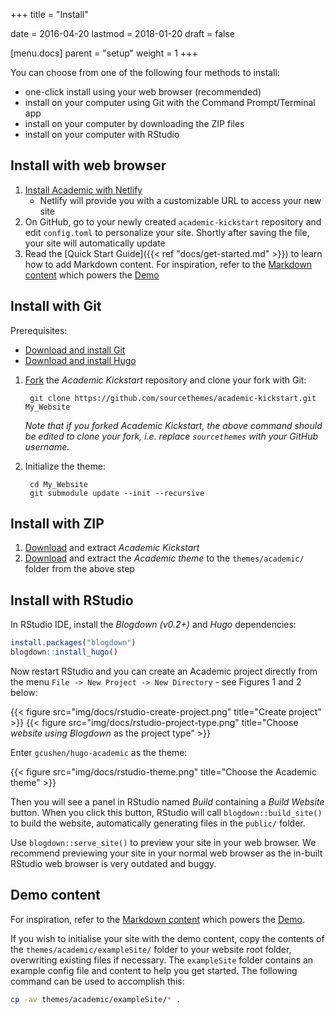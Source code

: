 +++
title = "Install"

date = 2016-04-20
lastmod = 2018-01-20
draft = false

[menu.docs]
  parent = "setup"
  weight = 1
+++

You can choose from one of the following four methods to install:

* one-click install using your web browser (recommended)
* install on your computer using Git with the Command Prompt/Terminal app
* install on your computer by downloading the ZIP files
* install on your computer with RStudio

## Install with web browser

1. [Install Academic with Netlify](https://app.netlify.com/start/deploy?repository=https://github.com/sourcethemes/academic-kickstart)
    * Netlify will provide you with a customizable URL to access your new site
2. On GitHub, go to your newly created `academic-kickstart` repository and edit `config.toml` to personalize your site. Shortly after saving the file, your site will automatically update
3. Read the [Quick Start Guide]({{< ref "docs/get-started.md" >}}) to learn how to add Markdown content. For inspiration, refer to the [Markdown content](https://github.com/gcushen/hugo-academic/tree/master/exampleSite) which powers the [Demo](https://themes.gohugo.io/theme/academic/)

## Install with Git

Prerequisites:

* [Download and install Git](https://git-scm.com/downloads)
* [Download and install Hugo](https://gohugo.io/getting-started/installing/#quick-install)

1. [Fork](https://github.com/sourcethemes/academic-kickstart#fork-destination-box) the *Academic Kickstart* repository and clone your fork with Git: 

        git clone https://github.com/sourcethemes/academic-kickstart.git My_Website
    
    *Note that if you forked Academic Kickstart, the above command should be edited to clone your fork, i.e. replace `sourcethemes` with your GitHub username.*

2. Initialize the theme:

        cd My_Website
        git submodule update --init --recursive

## Install with ZIP

1. [Download](https://github.com/sourcethemes/academic-kickstart/archive/master.zip) and extract *Academic Kickstart*
2. [Download](https://github.com/gcushen/hugo-academic/archive/master.zip) and extract the *Academic theme* to the `themes/academic/` folder from the above step

## Install with RStudio

In RStudio IDE, install the *Blogdown (v0.2+)* and *Hugo* dependencies:

```r
install.packages("blogdown")
blogdown::install_hugo()
```

Now restart RStudio and you can create an Academic project directly from the menu `File -> New Project -> New Directory` - see Figures 1 and 2 below:

{{< figure src="img/docs/rstudio-create-project.png" title="Create project" >}}
{{< figure src="img/docs/rstudio-project-type.png" title="Choose *website using Blogdown* as the project type" >}}

Enter `gcushen/hugo-academic` as the theme:

{{< figure src="img/docs/rstudio-theme.png" title="Choose the Academic theme" >}}

Then you will see a panel in RStudio named *Build* containing a *Build Website* button. When you click this button, RStudio will call `blogdown::build_site()` to build the website, automatically generating files in the `public/` folder.

Use `blogdown::serve_site()` to preview your site in your web browser. We recommend previewing your site in your normal web browser as the in-built RStudio web browser is very outdated and buggy.

## Demo content

For inspiration, refer to the [Markdown content](https://github.com/gcushen/hugo-academic/tree/master/exampleSite) which powers the [Demo](https://themes.gohugo.io/theme/academic/).

If you wish to initialise your site with the demo content, copy the contents of the `themes/academic/exampleSite/` folder to your website root folder, overwriting existing files if necessary. The `exampleSite` folder contains an example config file and content to help you get started. The following command can be used to accomplish this:

```bash
cp -av themes/academic/exampleSite/* .
```


